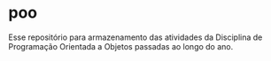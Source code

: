 # poo
Esse repositório para armazenamento das atividades da Disciplina de Programação Orientada a Objetos passadas ao longo do ano.
